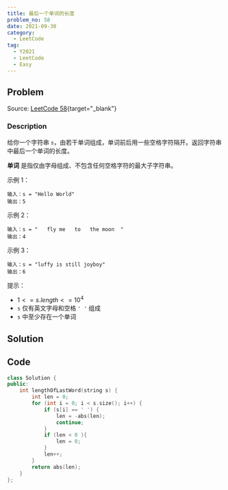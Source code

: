 ```yaml
---
title: 最后一个单词的长度
problem_no: 58
date: 2021-09-30
category:
  - LeetCode
tag:
  - Y2021
  - LeetCode
  - Easy
---
```


<!-- Description. -->

<!-- more -->

## Problem

Source: [LeetCode 58](https://leetcode-cn.com/problems/length-of-last-word/){target="_blank"}

### Description

给你一个字符串 `s`，由若干单词组成，单词前后用一些空格字符隔开。返回字符串中最后一个单词的长度。

**单词** 是指仅由字母组成、不包含任何空格字符的最大子字符串。

示例 1：

```text
输入：s = "Hello World"
输出：5
```

示例 2：

```text
输入：s = "   fly me   to   the moon  "
输出：4
```

示例 3：

```text
输入：s = "luffy is still joyboy"
输出：6
```

提示：

- $1 <= s.length <= 10^4$
- `s` 仅有英文字母和空格 `' '` 组成
- `s` 中至少存在一个单词

## Solution

## Code

```cpp
class Solution {
public:
    int lengthOfLastWord(string s) {
        int len = 0;
        for (int i = 0; i < s.size(); i++) {
            if (s[i] == ' ') {
                len = -abs(len);
                continue;
            }
            if (len < 0 ){
                len = 0;
            }
            len++;
        }
        return abs(len);
    }
};
```
